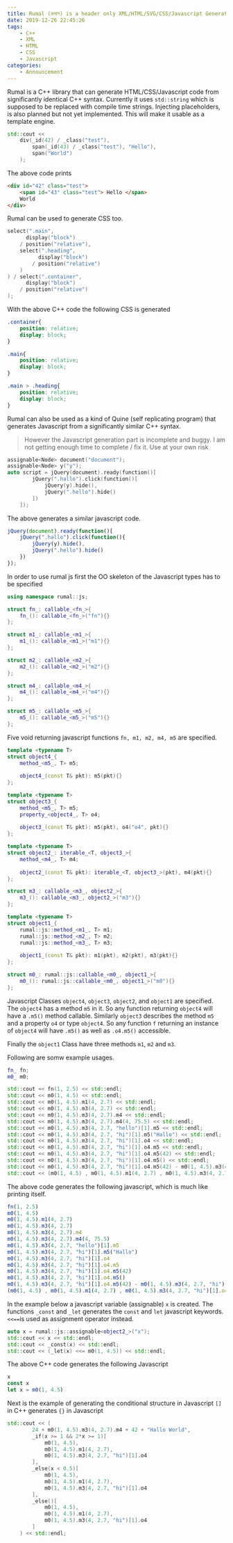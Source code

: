 ```yaml
---
title: Rumal (রুমাল) is a header only XML/HTML/SVG/CSS/Javascript Generator C++ library
date: 2019-12-26 22:45:26
tags: 
    - C++
    - XML
    - HTML
    - CSS
    - Javascript
categories:
    - Announcement
---
```


Rumal is a C++ library that can generate HTML/CSS/Javascript code from significantly identical C++ syntax. 
Currently it uses `std::string` which is supposed to be replaced with compile time strings. Injecting placeholders, is also planned but not yet implemented.
This will make it usable as a template engine.


```c++
std::cout << 
    div(_id(42) / _class("test"),
        span(_id(43) / _class("test"), "Hello"),
        span("World")
    );
```
<!--more-->

The above code prints 

```html
<div id="42" class="test">
    <span id="43" class="test"> Hello </span>
    World
</div>
```

Rumal can be used to generate CSS too.

```c++
select(".main", 
      display("block") 
    / position("relative"), 
    select(".heading", 
          display("block") 
        / position("relative")
    )
) / select(".container", 
      display("block") 
    / position("relative")
);
```

With the above C++ code the following CSS is generated

```css
.container{
    position: relative; 
    display: block;
}

.main{
    position: relative;
    display: block;
}

.main > .heading{
    position: relative;
    display: block;
}
```

Rumal can also be used as a kind of Quine (self replicating program) that generates Javascript from a significantly similar C++ syntax.

> However the Javascript generation part is incomplete and buggy. I am not getting enough time to complete / fix it. Use at your own risk

```c++
assignable<Node> document("document");
assignable<Node> y("y");
auto script = jQuery(document).ready(function()[
        jQuery(".hallo").click(function()[
            jQuery(y).hide(),
            jQuery(".hello").hide()
        ])
    ]);
```

The above generates a similar javascript code.

```javascript
jQuery(document).ready(function()[
    jQuery(".hallo").click(function(){
        jQuery(y).hide(),
        jQuery(".hello").hide()
    })
});
```

In order to use rumal js first the OO skeleton of the Javascript types has to be specified

```c++
using namespace rumal::js;

struct fn_: callable_<fn_>{
    fn_(): callable_<fn_>("fn"){}
};

struct m1_: callable_<m1_>{
    m1_(): callable_<m1_>("m1"){}
};

struct m2_: callable_<m2_>{
    m2_(): callable_<m2_>("m2"){}
};

struct m4_: callable_<m4_>{
    m4_(): callable_<m4_>("m4"){}
};

struct m5_: callable_<m5_>{
    m5_(): callable_<m5_>("m5"){}
};
```
Five void returning javascript functions `fn, m1, m2, m4, m5` are specified.

```c++
template <typename T>
struct object4_{
    method_<m5_, T> m5;
    
    object4_(const T& pkt): m5(pkt){}
};

template <typename T>
struct object3_{
    method_<m5_, T> m5;
    property_<object4_, T> o4;
    
    object3_(const T& pkt): m5(pkt), o4("o4", pkt){}
};

template <typename T>
struct object2_: iterable_<T, object3_>{
    method_<m4_, T> m4;
    
    object2_(const T& pkt): iterable_<T, object3_>(pkt), m4(pkt){}
};

struct m3_: callable_<m3_, object2_>{
    m3_(): callable_<m3_, object2_>("m3"){}
};

template <typename T>
struct object1_{
    rumal::js::method_<m1_, T> m1;
    rumal::js::method_<m2_, T> m2;
    rumal::js::method_<m3_, T> m3;
    
    object1_(const T& pkt): m1(pkt), m2(pkt), m3(pkt){}
};

struct m0_: rumal::js::callable_<m0_, object1_>{
    m0_(): rumal::js::callable_<m0_, object1_>("m0"){}
};
```

Javascript Classes `object4`, `object3`, `object2`, and `object1` are specified. The `object4` has a method `m5` in it. So any function returning `object4` will have a `.m5()` method callable. Similarly `object3` describes the method `m5` and a property `o4` or type `object4`. So any function `f` returning an instance of `object4` will have `.m5()` as well as `.o4.m5()` accessible.

Finally the `object1` Class have three methods `m1`, `m2` and `m3`.

Following are somw example usages.

```c++
fn_ fn;
m0_ m0;

std::cout << fn(1, 2.5) << std::endl;
std::cout << m0(1, 4.5) << std::endl;
std::cout << m0(1, 4.5).m1(4, 2.7) << std::endl;
std::cout << m0(1, 4.5).m3(4, 2.7) << std::endl;
std::cout << m0(1, 4.5).m3(4, 2.7).m4 << std::endl;
std::cout << m0(1, 4.5).m3(4, 2.7).m4(4, 75.5) << std::endl;
std::cout << m0(1, 4.5).m3(4, 2.7, "hello")[1].m5 << std::endl;
std::cout << m0(1, 4.5).m3(4, 2.7, "hi")[1].m5("Hallo") << std::endl;
std::cout << m0(1, 4.5).m3(4, 2.7, "hi")[1].o4 << std::endl;
std::cout << m0(1, 4.5).m3(4, 2.7, "hi")[1].o4.m5 << std::endl;
std::cout << m0(1, 4.5).m3(4, 2.7, "hi")[1].o4.m5(42) << std::endl;
std::cout << m0(1, 4.5).m3(4, 2.7, "hi")[1].o4.m5() << std::endl;
std::cout << m0(1, 4.5).m3(4, 2.7, "hi")[1].o4.m5(42) - m0(1, 4.5).m3(4, 2.7, "hi")[1].o4 + fn * m0 << std::endl;
std::cout << (m0(1, 4.5) , m0(1, 4.5).m1(4, 2.7) , m0(1, 4.5).m3(4, 2.7, "hi")[1].o4) << std::endl;
```

The above code generates the following javascript, which is much like printing itself.

```js
fn(1, 2.5)
m0(1, 4.5)
m0(1, 4.5).m1(4, 2.7)
m0(1, 4.5).m3(4, 2.7)
m0(1, 4.5).m3(4, 2.7).m4
m0(1, 4.5).m3(4, 2.7).m4(4, 75.5)
m0(1, 4.5).m3(4, 2.7, "hello")[1].m5
m0(1, 4.5).m3(4, 2.7, "hi")[1].m5("Hallo")
m0(1, 4.5).m3(4, 2.7, "hi")[1].o4
m0(1, 4.5).m3(4, 2.7, "hi")[1].o4.m5
m0(1, 4.5).m3(4, 2.7, "hi")[1].o4.m5(42)
m0(1, 4.5).m3(4, 2.7, "hi")[1].o4.m5()
m0(1, 4.5).m3(4, 2.7, "hi")[1].o4.m5(42) - m0(1, 4.5).m3(4, 2.7, "hi")[1].o4 + fn * m0
(m0(1, 4.5) , m0(1, 4.5).m1(4, 2.7) , m0(1, 4.5).m3(4, 2.7, "hi")[1].o4)
```
In the example below a javascript variable (assignable) `x` is created. The functions `_const` and `_let` generates the `const` and `let` javascript keywords. `<<==`is used as assignment operator instead.

```c++
auto x = rumal::js::assignable<object2_>("x");
std::cout << x << std::endl;
std::cout << _const(x) << std::endl;
std::cout << (_let(x) <<= m0(1, 4.5)) << std::endl;
```
The above C++ code generates the following Javascript
```js
x
const x
let x = m0(1, 4.5)
```

Next is the example of generating the conditional structure in Javascript `[]` in C++ generates `{}` in Javascript

```c++
std::cout << (
        24 + m0(1, 4.5).m3(4, 2.7).m4 + 42 + "Hallo World",
        _if(x >= 1 && 2*x >= 1)[
            m0(1, 4.5), 
            m0(1, 4.5).m1(4, 2.7),
            m0(1, 4.5).m3(4, 2.7, "hi")[1].o4
        ],
        _else(x < 0.5)[
            m0(1, 4.5), 
            m0(1, 4.5).m1(4, 2.7),
            m0(1, 4.5).m3(4, 2.7, "hi")[1].o4
        ],
        _else()[
            m0(1, 4.5), 
            m0(1, 4.5).m1(4, 2.7),
            m0(1, 4.5).m3(4, 2.7, "hi")[1].o4
        ]
    ) << std::endl;
```